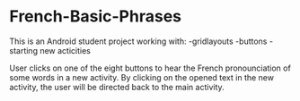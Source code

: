 # French-Basic-Phrases

This is an Android student project working with:
-gridlayouts
-buttons
-starting new acticities

User clicks on one of the eight buttons to hear the French pronounciation of some words in a new activity.
By clicking on the opened text in the new activity, the user will be directed back to the main activity.
